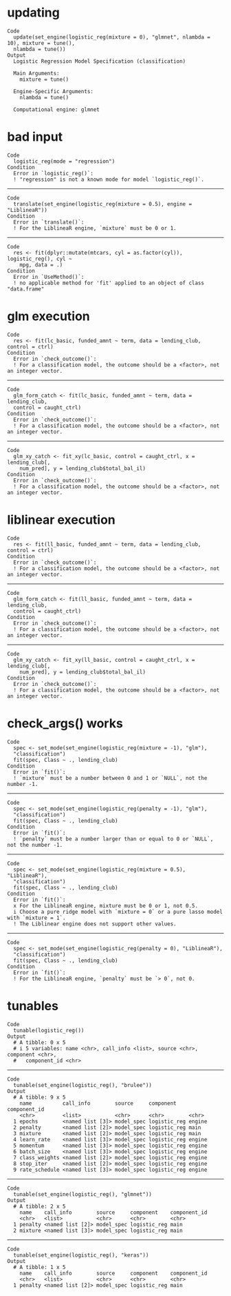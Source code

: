# updating

    Code
      update(set_engine(logistic_reg(mixture = 0), "glmnet", nlambda = 10), mixture = tune(),
      nlambda = tune())
    Output
      Logistic Regression Model Specification (classification)
      
      Main Arguments:
        mixture = tune()
      
      Engine-Specific Arguments:
        nlambda = tune()
      
      Computational engine: glmnet 
      

# bad input

    Code
      logistic_reg(mode = "regression")
    Condition
      Error in `logistic_reg()`:
      ! "regression" is not a known mode for model `logistic_reg()`.

---

    Code
      translate(set_engine(logistic_reg(mixture = 0.5), engine = "LiblineaR"))
    Condition
      Error in `translate()`:
      ! For the LiblineaR engine, `mixture` must be 0 or 1.

---

    Code
      res <- fit(dplyr::mutate(mtcars, cyl = as.factor(cyl)), logistic_reg(), cyl ~
        mpg, data = .)
    Condition
      Error in `UseMethod()`:
      ! no applicable method for 'fit' applied to an object of class "data.frame"

# glm execution

    Code
      res <- fit(lc_basic, funded_amnt ~ term, data = lending_club, control = ctrl)
    Condition
      Error in `check_outcome()`:
      ! For a classification model, the outcome should be a <factor>, not an integer vector.

---

    Code
      glm_form_catch <- fit(lc_basic, funded_amnt ~ term, data = lending_club,
      control = caught_ctrl)
    Condition
      Error in `check_outcome()`:
      ! For a classification model, the outcome should be a <factor>, not an integer vector.

---

    Code
      glm_xy_catch <- fit_xy(lc_basic, control = caught_ctrl, x = lending_club[,
        num_pred], y = lending_club$total_bal_il)
    Condition
      Error in `check_outcome()`:
      ! For a classification model, the outcome should be a <factor>, not an integer vector.

# liblinear execution

    Code
      res <- fit(ll_basic, funded_amnt ~ term, data = lending_club, control = ctrl)
    Condition
      Error in `check_outcome()`:
      ! For a classification model, the outcome should be a <factor>, not an integer vector.

---

    Code
      glm_form_catch <- fit(ll_basic, funded_amnt ~ term, data = lending_club,
      control = caught_ctrl)
    Condition
      Error in `check_outcome()`:
      ! For a classification model, the outcome should be a <factor>, not an integer vector.

---

    Code
      glm_xy_catch <- fit_xy(ll_basic, control = caught_ctrl, x = lending_club[,
        num_pred], y = lending_club$total_bal_il)
    Condition
      Error in `check_outcome()`:
      ! For a classification model, the outcome should be a <factor>, not an integer vector.

# check_args() works

    Code
      spec <- set_mode(set_engine(logistic_reg(mixture = -1), "glm"),
      "classification")
      fit(spec, Class ~ ., lending_club)
    Condition
      Error in `fit()`:
      ! `mixture` must be a number between 0 and 1 or `NULL`, not the number -1.

---

    Code
      spec <- set_mode(set_engine(logistic_reg(penalty = -1), "glm"),
      "classification")
      fit(spec, Class ~ ., lending_club)
    Condition
      Error in `fit()`:
      ! `penalty` must be a number larger than or equal to 0 or `NULL`, not the number -1.

---

    Code
      spec <- set_mode(set_engine(logistic_reg(mixture = 0.5), "LiblineaR"),
      "classification")
      fit(spec, Class ~ ., lending_club)
    Condition
      Error in `fit()`:
      x For the LiblineaR engine, mixture must be 0 or 1, not 0.5.
      i Choose a pure ridge model with `mixture = 0` or a pure lasso model with `mixture = 1`.
      ! The Liblinear engine does not support other values.

---

    Code
      spec <- set_mode(set_engine(logistic_reg(penalty = 0), "LiblineaR"),
      "classification")
      fit(spec, Class ~ ., lending_club)
    Condition
      Error in `fit()`:
      ! For the LiblineaR engine, `penalty` must be `> 0`, not 0.

# tunables

    Code
      tunable(logistic_reg())
    Output
      # A tibble: 0 x 5
      # i 5 variables: name <chr>, call_info <list>, source <chr>, component <chr>,
      #   component_id <chr>

---

    Code
      tunable(set_engine(logistic_reg(), "brulee"))
    Output
      # A tibble: 9 x 5
        name          call_info        source     component    component_id
        <chr>         <list>           <chr>      <chr>        <chr>       
      1 epochs        <named list [3]> model_spec logistic_reg engine      
      2 penalty       <named list [2]> model_spec logistic_reg main        
      3 mixture       <named list [2]> model_spec logistic_reg main        
      4 learn_rate    <named list [3]> model_spec logistic_reg engine      
      5 momentum      <named list [3]> model_spec logistic_reg engine      
      6 batch_size    <named list [3]> model_spec logistic_reg engine      
      7 class_weights <named list [2]> model_spec logistic_reg engine      
      8 stop_iter     <named list [2]> model_spec logistic_reg engine      
      9 rate_schedule <named list [3]> model_spec logistic_reg engine      

---

    Code
      tunable(set_engine(logistic_reg(), "glmnet"))
    Output
      # A tibble: 2 x 5
        name    call_info        source     component    component_id
        <chr>   <list>           <chr>      <chr>        <chr>       
      1 penalty <named list [2]> model_spec logistic_reg main        
      2 mixture <named list [3]> model_spec logistic_reg main        

---

    Code
      tunable(set_engine(logistic_reg(), "keras"))
    Output
      # A tibble: 1 x 5
        name    call_info        source     component    component_id
        <chr>   <list>           <chr>      <chr>        <chr>       
      1 penalty <named list [2]> model_spec logistic_reg main        

